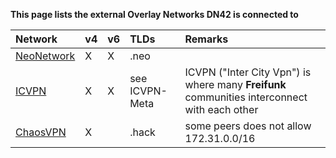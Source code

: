 **This page lists the external Overlay Networks DN42 is connected to**

| Network                                                | v4 | v6 | TLDs           | Remarks                             |
|:-------------------------------------------------------|:-- |:-- |:-------------- |:----------------------------------- |
| [NeoNetwork](https://github.com/NeoCloud/NeoNetwork)   |  X |  X | .neo           |                                     |
| [ICVPN](https://github.com/freifunk/icvpn)  |  X |  X | see ICVPN-Meta | ICVPN ("Inter City Vpn") is where many **Freifunk** communities interconnect with each other |
| [ChaosVPN](https://wiki.hamburg.ccc.de/ChaosVPN)       |  X |    | .hack          |  some peers does not allow 172.31.0.0/16                   |
